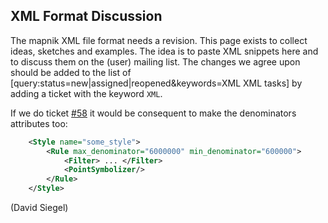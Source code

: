 <!-- Name: XmlFormatDiscussion -->
<!-- Version: 6 -->
<!-- Last-Modified: 2008/09/08 17:15:20 -->
<!-- Author: springmeyer -->
## XML Format Discussion

The mapnik XML file format needs a revision. This page exists to collect
ideas, sketches and examples. The idea is to paste XML snippets here and
to discuss them on the (user) mailing list. The changes we agree upon should
be added to the list of
[query:status=new|assigned|reopened&keywords=XML XML tasks]
by adding a ticket with the keyword `XML`.

If we do ticket [#58](https://github.com/mapnik/mapnik/issues/58) it would be consequent to make the denominators attributes too:

```xml
    <Style name="some_style">
        <Rule max_denominator="6000000" min_denominator="600000">
            <Filter> ... </Filter>
            <PointSymbolizer/>
        </Rule>
    </Style>
```
(David Siegel)